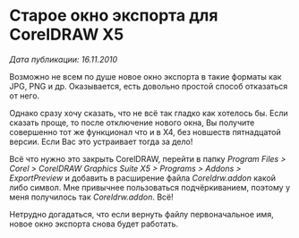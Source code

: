 # Старое окно экспорта для CorelDRAW X5

_Дата публикации: 16.11.2010_

Возможно не всем по душе новое окно экспорта в такие форматы как JPG, PNG и др. Оказывается, есть довольно простой способ отказаться от него.

Однако сразу хочу сказать, что не всё так гладко как хотелось бы. Если сказать проще, то после отключение нового окна, Вы получите совершенно тот же функционал что и в Х4, без новшеств пятнадцатой версии. Если Вас это устраивает тогда за дело!

Всё что нужно это закрыть CorelDRAW, перейти в папку _Program Files > Corel > CorelDRAW Graphics Suite X5 > Programs > Addons > ExportPreview_ и добавить в расширение файла _Coreldrw.addon_ какой либо символ. Мне привычнее пользоваться подчёркиванием, поэтому у меня получилось так _Coreldrw.addon_. Всё!

Нетрудно догадаться, что если вернуть файлу первоначальное имя, новое окно экспорта снова будет работать.
